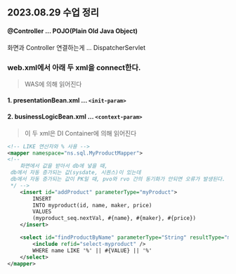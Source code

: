## 2023.08.29 수업 정리

#### @Controller ... POJO(Plain Old Java Object)

화면과 Controller 연결하는게 ... DispatcherServlet

### web.xml에서 아래 두 xml을 connect한다.

> WAS에 의해 읽어진다

#### 1. presentationBean.xml ... `<init-param>`

#### 2. businessLogicBean.xml ... `<context-param>`

> 이 두 xml은 DI Container에 의해 읽어진다

```xml
<!-- LIKE 연산자와 % 사용 -->
<mapper namespace="ns.sql.MyProductMapper">
<!--
    화면에서 값을 받아서 db에 넣을 때,
 db에서 자동 증가되는 값(sysdate, 시퀀스)이 있는데
 db에서 자동 증가되는 값이 PK일 때, pvo와 rvo 간의 동기화가 안되면 오류가 발생된다.
 */ -->
    <insert id="addProduct" parameterType="myProduct">
		INSERT
		INTO myproduct(id, name, maker, price)
		VALUES
		(myproduct_seq.nextVal, #{name}, #{maker}, #{price})
	</insert>

    <select id="findProductByName" parameterType="String" resultType="myProduct">
        <include refid="select-myproduct" />
        WHERE name LIKE '%' || #{VALUE} || '%'
    </select>
</mapper>
```
